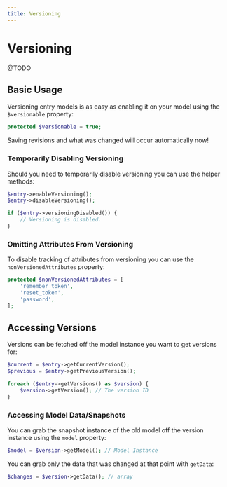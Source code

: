 ```yaml
---
title: Versioning
---
```


# Versioning

<div class="documentation__toc"></div>

@TODO

## Basic Usage

Versioning entry models is as easy as enabling it on your model using the `$versionable` property:

```php
protected $versionable = true;
```

Saving revisions and what was changed will occur automatically now!

### Temporarily Disabling Versioning

Should you need to temporarily disable versioning you can use the helper methods:

```php
$entry->enableVersioning();
$entry->disableVersioning();

if ($entry->versioningDisabled()) {
    // Versioning is disabled.
}
```

### Omitting Attributes From Versioning

To disable tracking of attributes from versioning you can use the `nonVersionedAttributes` property:

```php
protected $nonVersionedAttributes = [
    'remember_token',
    'reset_token',
    'password',
];
```

## Accessing Versions

Versions can be fetched off the model instance you want to get versions for:

```php
$current = $entry->getCurrentVersion();
$previous = $entry->getPreviousVersion();

foreach ($entry->getVersions() as $version) {
    $version->getVersion(); // The version ID
}
```

### Accessing Model Data/Snapshots

You can grab the snapshot instance of the old model off the version instance using the `model` property:

```php
$model = $version->getModel(); // Model Instance
```

You can grab only the data that was changed at that point with `getData`:

```php
$changes = $version->getData(); // array
```
